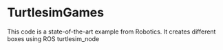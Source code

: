 # TurtlesimGames

This code is a state-of-the-art example from Robotics. It creates different boxes using ROS turtlesim_node 
